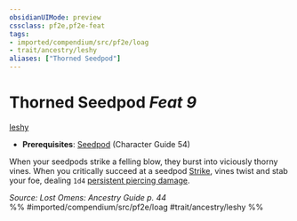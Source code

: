 ```yaml
---
obsidianUIMode: preview
cssclass: pf2e,pf2e-feat
tags:
- imported/compendium/src/pf2e/loag
- trait/ancestry/leshy
aliases: ["Thorned Seedpod"]
---
```

# Thorned Seedpod  *Feat 9*  
[leshy](leshy-b1.md)  

- **Prerequisites**: [Seedpod](seedpod-locg.md) (Character Guide 54)

When your seedpods strike a felling blow, they burst into viciously thorny vines. When you critically succeed at a seedpod [Strike](strike.md), vines twist and stab your foe, dealing `1d4` [persistent piercing damage](conditions.md#Persistent%20Damage).

*Source: Lost Omens: Ancestry Guide p. 44*  
%% #imported/compendium/src/pf2e/loag #trait/ancestry/leshy %%
